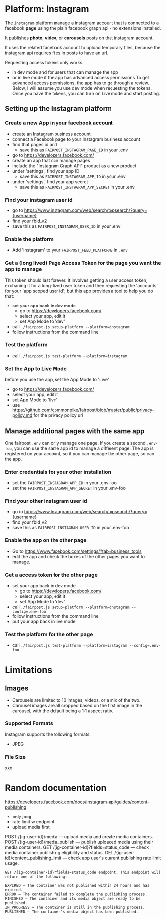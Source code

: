 # Platform: Instagram

The `instagram` platform manage a instagram account 
that is connected to a facebook **page**
using the plain facebook graph api - no extensions installed.

It publishes **photo**, **video**, or 
**carousels** posts on that instagram account.

It uses the related facebook account to
upload temporary files, because the instagram
api requires files in posts to have an url.

Requesting access tokens only works 
 - in dev mode and for users that can manage the app
 - or in live mode if the app has advanced access permissions
To get advanced access permissions, the app has to go
through a review. Below, I will assume you use dev
mode when requesting the tokens. Once you have the 
tokens, you can turn on Live mode and start posting.

## Setting up the Instagram platform


### Create a new App in your facebook account
 - create an Instagram business account
 - connect a Facebook page to your Instagram business account
 - find that pages id and 
   - save this as `FAIRPOST_INSTAGRAM_PAGE_ID` in your .env
 - go to https://developers.facebook.com/
 - create an app that can manage pages 
 - include the "Instagram Graph API" product as a new product 
 - under 'settings', find your app ID 
   - save this as `FAIRPOST_INSTAGRAM_APP_ID` in your .env
 - under 'settings', find your app secret
   - save this as `FAIRPOST_INSTAGRAM_APP_SECRET` in your .env


### Find your instagram user id 
  - go to https://www.instagram.com/web/search/topsearch/?query={username}
  - find your fbid_v2 
  - save this as `FAIRPOST_INSTAGRAM_USER_ID` in your .env

### Enable the platform
 - Add 'instagram' to your `FAIRPOST_FEED_PLATFORMS` in `.env`

### Get a (long lived) Page Access Token for the page you want the app to manage

This token should last forever. It involves getting a user access token,
exchaning it for  a long-lived user token and 
then requesting the 'accounts' for your 'app scoped user id'; 
but this app provides a tool to help you do that: 

- set your app back in dev mode 
  - go to https://developers.facebook.com/
  - select your app, edit it 
  - set App Mode to 'dev'
- call `./fairpost.js setup-platform --platform=instagram`
- follow instructions from the command line

### Test the  platform
 - call `./fairpost.js test-platform --platform=instagram`

### Set the App to Live Mode
before you use the app, set the App Mode to 'Live'
  - go to https://developers.facebook.com/
  - select your app, edit it 
  - set App Mode to 'live'
  - use https://github.com/commonpike/fairpost/blob/master/public/privacy-policy.md for the privacy policy url

## Manage additional pages with the same app

One fairpost `.env` can only manage one page. If you create a second `.env-foo`, you can use the same app id to manage a different page. The app is registered on your account, so if you can manage the other page, so can the app. 

### Enter credentials for your other installation

- set the `FAIRPOST_INSTAGRAM_APP_ID` in your .env-foo
- set the `FAIRPOST_INSTAGRAM_APP_SECRET` in your .env-foo

### Find your other instagram user id 
  - go to https://www.instagram.com/web/search/topsearch/?query={username}
  - find your fbid_v2 
  - save this as `FAIRPOST_INSTAGRAM_USER_ID` in your .env-foo

### Enable the app on the other page 
- Go to https://www.facebook.com/settings/?tab=business_tools
- edit the app and check the boxes of the other pages you want to manage.

### Get a access token for the other page

- set your app back in dev mode 
  - go to https://developers.facebook.com/
  - select your app, edit it 
  - set App Mode to 'dev'
- call `./fairpost.js setup-platform --platform=instagram --config=.env-foo`
- follow instructions from the command line
- put your app back in live mode 

### Test the platform for the other page
 - call `./fairpost.js test-platform --platform=instagram --config=.env-foo`


# Limitations 

## Images 

- Carousels are limited to 10 images, videos, or a mix of the two.
- Carousel images are all cropped based on the first image in the carousel, with the default being a 1:1 aspect ratio.


### Supported Formats
Instagram supports the following formats:
 - JPEG

### File Size

xxx

# Random documentation

https://developers.facebook.com/docs/instagram-api/guides/content-publishing

- only jpeg
- rate limit w endpoint
- upload media first

POST /{ig-user-id}/media — upload media and create media containers.
POST /{ig-user-id}/media_publish — publish uploaded media using their media containers.
GET /{ig-container-id}?fields=status_code — check media container publishing eligibility and status.
GET /{ig-user-id}/content_publishing_limit — check app user's current publishing rate limit usage.

~~~
GET /{ig-container-id}?fields=status_code endpoint. This endpoint will return one of the following:

EXPIRED — The container was not published within 24 hours and has expired.
ERROR — The container failed to complete the publishing process.
FINISHED — The container and its media object are ready to be published.
IN_PROGRESS — The container is still in the publishing process.
PUBLISHED — The container's media object has been published.
